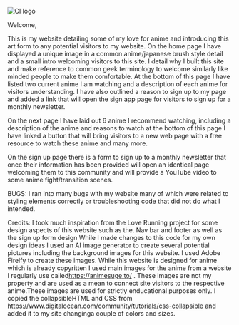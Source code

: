 ![CI logo](https://codeinstitute.s3.amazonaws.com/fullstack/ci_logo_small.png)

Welcome,

This is my website detailing some of my love for anime and introducing this art form to any potential visitors to my website. On the home page I have displayed a unique image in a common anime/japanese brush style detail and a small intro welcoming visitors to this site. I detail why I built this site and make reference to common geek terminology to welcome similarly like minded people to make them comfortable. At the bottom of this page I have listed two current anime I am watching and a description of each anime for visitors understanding. I have also outlined a reason to sign up to my page and added a link that will open the sign app page for visitors to sign up for a monthly newsletter.

On the next page I have laid out 6 anime I recommend watching, including a description of the anime and reasons to watch at the bottom of this page I have linked a button that will bring visitors to a new web page with a free resource to watch these anime and many more.

On the sign up page there is a form to sign up to a monthly newsletter that once their information has been provided will open an identical page welcoming them to this community and will provide a YouTube video to some anime fight/transition scenes.

BUGS:
I ran into many bugs with my website many of which were related to styling elements correctly or troubleshooting code that did not do what I intended.

Credits:
I took much inspiration from the Love Running project for some design aspects of this website such as the. Nav bar and footer as well as the sign up form design While I made changes to this code for my own design ideas
I used an AI image generator to create several potential pictures including the background images for this website. I used Adobe Firelfy to create these images.
While this website is designed for anime which is already copyritten I used main images for the anime from a website I regularly use called<https://animesuge.to/>  . These images are not my property and are used as a mean to connect site visitors to the respective anime.These images are used for strictly enducational purposes only.
I copied the collapsibleHTML and CSS from https://www.digitalocean.com/community/tutorials/css-collapsible and added it to my site changinga couple of colors and sizes.
